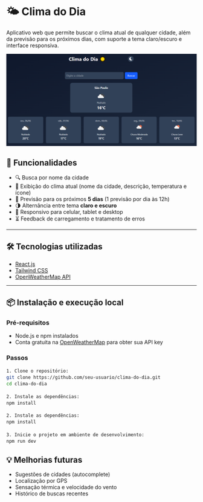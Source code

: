 # 🌤️ Clima do Dia

Aplicativo web que permite buscar o clima atual de qualquer cidade, além da previsão para os próximos dias, com suporte a tema claro/escuro e interface responsiva.

![screenshot](./screenshot.png) 

## 🚀 Funcionalidades

- 🔍 Busca por nome da cidade
- 📍 Exibição do clima atual (nome da cidade, descrição, temperatura e ícone)
- 📆 Previsão para os próximos **5 dias** (1 previsão por dia às 12h)
- 🌗 Alternância entre tema **claro e escuro**
- 📱 Responsivo para celular, tablet e desktop
- ⏳ Feedback de carregamento e tratamento de erros

---

## 🛠️ Tecnologias utilizadas

- [React.js](https://reactjs.org/)
- [Tailwind CSS](https://tailwindcss.com/)
- [OpenWeatherMap API](https://openweathermap.org/api)

---

## 📦 Instalação e execução local

### Pré-requisitos

- Node.js e npm instalados
- Conta gratuita na [OpenWeatherMap](https://openweathermap.org/) para obter sua API key

### Passos

```bash
1. Clone o repositório:
git clone https://github.com/seu-usuario/clima-do-dia.git
cd clima-do-dia

2. Instale as dependências:
npm install

2. Instale as dependências:
npm install

3. Inicie o projeto em ambiente de desenvolvimento:
npm run dev
```

## 💡 Melhorias futuras
- Sugestões de cidades (autocomplete)
- Localização por GPS
- Sensação térmica e velocidade do vento
- Histórico de buscas recentes

